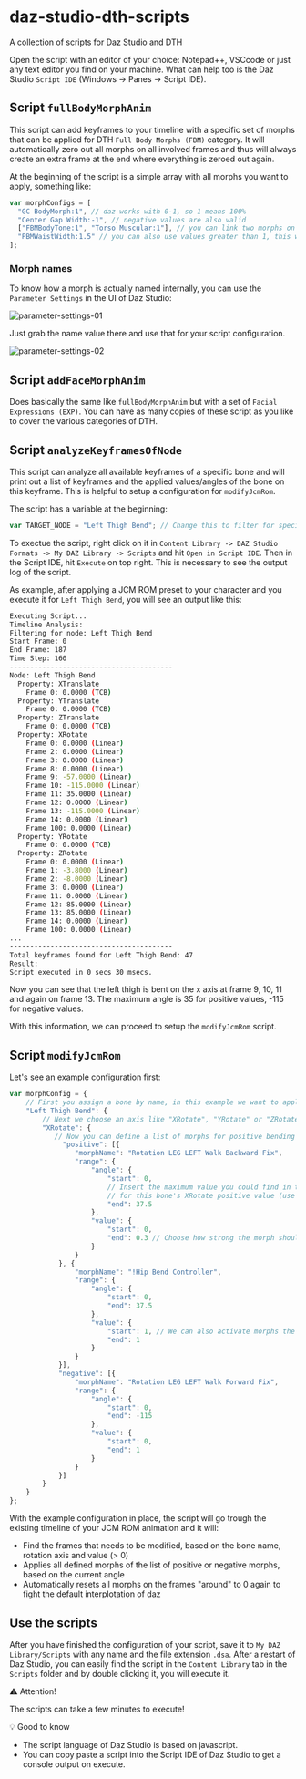 # daz-studio-dth-scripts
A collection of scripts for Daz Studio and DTH

Open the script with an editor of your choice: Notepad++, VSCcode or just any text editor you find on your machine. What can help too is the Daz Studio `Script IDE` (Windows -> Panes -> Script IDE).

## Script `fullBodyMorphAnim`

This script can add keyframes to your timeline with a specific set of morphs that can be applied for DTH `Full Body Morphs (FBM)` category. It will automatically zero out all morphs on all involved frames and thus will always create an extra frame at the end where everything is zeroed out again.

 At the beginning of the script is a simple array with all morphs you want to apply, something like:

```javascript
var morphConfigs = [
  "GC BodyMorph:1", // daz works with 0-1, so 1 means 100%
  "Center Gap Width:-1", // negative values are also valid
  ["FBMBodyTone:1", "Torso Muscular:1"], // you can link two morphs on the same frame
  "PBMWaistWidth:1.5" // you can also use values greater than 1, this would be 150%
];
```

### Morph names

To know how a morph is actually named internally, you can use the `Parameter Settings` in the UI of Daz Studio:

![parameter-settings-01](https://github.com/user-attachments/assets/bcc5a5d5-bebd-4751-8b29-12c3b67e8622)

Just grab the name value there and use that for your script configuration.

![parameter-settings-02](https://github.com/user-attachments/assets/6c28c802-d1b3-4c3f-be97-493e2b2616b1)

## Script `addFaceMorphAnim`

Does basically the same like `fullBodyMorphAnim` but with a set of `Facial Expressions (EXP)`. You can have as many copies of these script as you like to cover the various categories of DTH.

## Script `analyzeKeyframesOfNode`

This script can analyze all available keyframes of a specific bone and will print out a list of keyframes and the applied values/angles of the bone on this keyframe. 
This is helpful to setup a configuration for `modifyJcmRom`.

The script has a variable at the beginning:
```javascript
var TARGET_NODE = "Left Thigh Bend"; // Change this to filter for specific node/bone
```

To exectue the script, right click on it in `Content Library -> DAZ Studio Formats -> My DAZ Library -> Scripts` and hit `Open in Script IDE`. Then in the Script IDE, hit `Execute` on top right. This is necessary to see the output log of the script.

As example, after applying a JCM ROM preset to your character and you execute it for `Left Thigh Bend`, you will see an output like this:

```bash
Executing Script...
Timeline Analysis:
Filtering for node: Left Thigh Bend
Start Frame: 0
End Frame: 187
Time Step: 160
----------------------------------------
Node: Left Thigh Bend
  Property: XTranslate
    Frame 0: 0.0000 (TCB)
  Property: YTranslate
    Frame 0: 0.0000 (TCB)
  Property: ZTranslate
    Frame 0: 0.0000 (TCB)
  Property: XRotate
    Frame 0: 0.0000 (Linear)
    Frame 2: 0.0000 (Linear)
    Frame 3: 0.0000 (Linear)
    Frame 8: 0.0000 (Linear)
    Frame 9: -57.0000 (Linear)
    Frame 10: -115.0000 (Linear)
    Frame 11: 35.0000 (Linear)
    Frame 12: 0.0000 (Linear)
    Frame 13: -115.0000 (Linear)
    Frame 14: 0.0000 (Linear)
    Frame 100: 0.0000 (Linear)
  Property: YRotate
    Frame 0: 0.0000 (TCB)
  Property: ZRotate
    Frame 0: 0.0000 (Linear)
    Frame 1: -3.8000 (Linear)
    Frame 2: -8.0000 (Linear)
    Frame 3: 0.0000 (Linear)
    Frame 11: 0.0000 (Linear)
    Frame 12: 85.0000 (Linear)
    Frame 13: 85.0000 (Linear)
    Frame 14: 0.0000 (Linear)
    Frame 100: 0.0000 (Linear)
...
----------------------------------------
Total keyframes found for Left Thigh Bend: 47
Result: 
Script executed in 0 secs 30 msecs.
```

Now you can see that the left thigh is bent on the x axis at frame 9, 10, 11 and again on frame 13. The maximum angle is 35 for positive values, -115 for negative values.

With this information, we can proceed to setup the `modifyJcmRom` script.

## Script `modifyJcmRom`

Let's see an example configuration first:
```javascript
var morphConfig = {
    // First you assign a bone by name, in this example we want to apply morphs based on the bending of the left thigh
    "Left Thigh Bend": {
        // Next we choose an axis like "XRotate", "YRotate" or "ZRotate"
        "XRotate": {
           // Now you can define a list of morphs for positive bending angels that should be applied
        	 "positive": [{
                "morphName": "Rotation LEG LEFT Walk Backward Fix",
                "range": {
                    "angle": {
                        "start": 0,
                        // Insert the maximum value you could find in the JCM ROM animation
                        // for this bone's XRotate positive value (use the analyzeKeyframesOfNode script)
                        "end": 37.5
                    },
                    "value": {
                        "start": 0,
                        "end": 0.3 // Choose how strong the morph should be applied, here it will be 30% on a bending angle of 37.5
                    }
                }
            }, {
                "morphName": "!Hip Bend Controller",
                "range": {
                    "angle": {
                        "start": 0,
                        "end": 37.5
                    },
                    "value": {
                        "start": 1, // We can also activate morphs the "whole time", the Hip Bend Controller is dynamic on it's own
                        "end": 1
                    }
                }
            }],
            "negative": [{
                "morphName": "Rotation LEG LEFT Walk Forward Fix",
                "range": {
                    "angle": {
                        "start": 0,
                        "end": -115
                    },
                    "value": {
                        "start": 0,
                        "end": 1
                    }
                }
            }]
        }
    }
};
```

With the example configuration in place, the script will go trough the existing timeline of your JCM ROM animation and it will:
* Find the frames that needs to be modified, based on the bone name, rotation axis and value (> 0)
* Applies all defined morphs of the list of positive or negative morphs, based on the current angle
* Automatically resets all morphs on the frames "around" to 0 again to fight the default interplotation of daz

## Use the scripts

After you have finished the configuration of your script, save it to `My DAZ Library/Scripts` with any name and the file extension `.dsa`. After a restart of Daz Studio, you can easily find the script in the `Content Library` tab in the `Scripts` folder and by double clicking it, you will execute it.

⚠️ Attention!

The scripts can take a few minutes to execute!

💡 Good to know

- The script language of Daz Studio is based on javascript.
- You can copy paste a script into the Script IDE of Daz Studio to get a console output on execute.